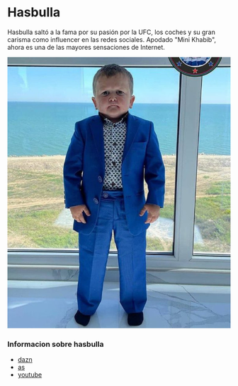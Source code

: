 # Hasbulla

Hasbulla saltó a la fama por su pasión por la UFC, los coches y su gran carisma como influencer en las redes sociales. Apodado "Mini Khabib", ahora es una de las mayores sensaciones de Internet.

![](img/hasbulla.jpg)

### Informacion sobre hasbulla
* [dazn](https://www.dazn.com/es-ES/news/mma/quien-es-hasbulla-magomedov-el-mini-khabib-con-edad-sorprendente-que-triunfa-en-redes-sociales/1kddyvg9nbmit11eiyhfca4auo)
* [as](https://as.com/tikitakas/quien-es-hasbulla-el-ruso-con-aspecto-de-nino-que-ha-fichado-por-la-ufc-n/)
* [youtube](https://www.youtube.com/watch?v=_90N8XJeaZ0)
